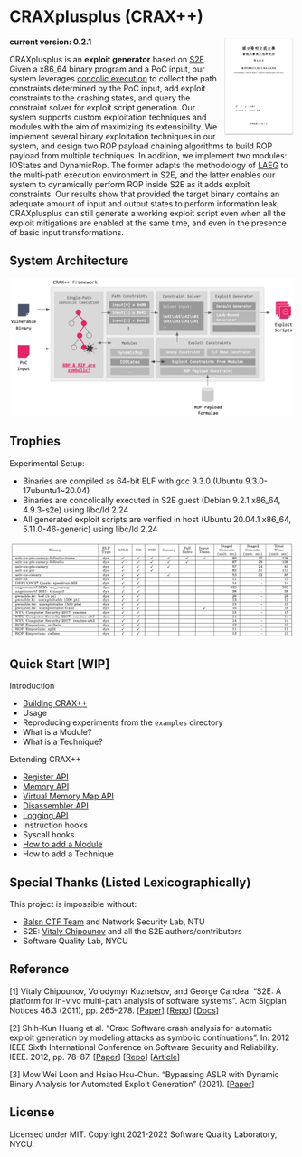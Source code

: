 # CRAXplusplus (CRAX++)

<a href="Documentation/thesis.png"><img src="Documentation/thesis.png" width="25%" align="right"></a>

**current version: 0.2.1**

CRAXplusplus is an **exploit generator** based on [S2E](http://s2e.systems/). Given a x86_64 binary program and a PoC input, our system leverages [concolic execution](https://en.wikipedia.org/wiki/Concolic_testing) to collect the path constraints determined by the PoC input, add exploit constraints to the crashing states, and query the constraint solver for exploit script generation. Our system supports custom exploitation techniques and modules with the aim of maximizing its extensibility. We implement several binary exploitation techniques in our system, and design two ROP payload chaining algorithms to build ROP payload from multiple techniques. In addition, we implement two modules: IOStates and DynamicRop. The former adapts the methodology of [LAEG](#reference) to the multi-path execution environment in S2E, and the latter enables our system to dynamically perform ROP inside S2E as it adds exploit constraints. Our results show that provided the target binary contains an adequate amount of input and output states to perform information leak, CRAXplusplus can still generate a working exploit script even when all the exploit mitigations are enabled at the same time, and even in the presence of basic input transformations.

## System Architecture

![](Documentation/arch.png)

## Trophies

Experimental Setup:

* Binaries are compiled as 64-bit ELF with gcc 9.3.0 (Ubuntu 9.3.0-17ubuntu1~20.04)
* Binaries are concolically executed in S2E guest (Debian 9.2.1 x86_64, 4.9.3-s2e) using libc/ld 2.24
* All generated exploit scripts are verified in host (Ubuntu 20.04.1 x86_64, 5.11.0-46-generic) using libc/ld 2.24

![](Documentation/evaluation.png)

## Quick Start \[WIP]

Introduction

* [Building CRAX++](Documentation/Build.md)
* Usage
* Reproducing experiments from the `examples` directory
* What is a Module?
* What is a Technique?

Extending CRAX++

* [Register API](Documentation/API.md#register)
* [Memory API](Documentation/API.md#memory)
* [Virtual Memory Map API](Documentation/API.md#virtual-memory-map)
* [Disassembler API](Documentation/API.md#disassembler)
* [Logging API](Documentation/API.md#logging)
* Instruction hooks
* Syscall hooks
* [How to add a Module](Documentation/Module.md)
* How to add a Technique

## Special Thanks (Listed Lexicographically)

This project is impossible without:

* [Balsn CTF Team](https://github.com/balsn) and Network Security Lab, NTU
* S2E: [Vitaly Chipounov](https://github.com/vitalych/) and all the S2E authors/contributors
* Software Quality Lab, NYCU

## Reference

[1] Vitaly Chipounov, Volodymyr Kuznetsov, and George Candea. “S2E: A platform for in-vivo multi-path analysis of software systems”. Acm Sigplan Notices 46.3 (2011), pp. 265–278. [[Paper](https://dslab.epfl.ch/pubs/selsymbex.pdf)] [[Repo](https://github.com/S2E/s2e)] [[Docs](http://s2e.systems/docs/)]

[2] Shih-Kun Huang et al. “Crax: Software crash analysis for automatic exploit generation by modeling attacks as symbolic continuations”. In: 2012 IEEE Sixth International Conference on Software Security and Reliability. IEEE. 2012, pp. 78–87. [[Paper](https://ir.nctu.edu.tw/bitstream/11536/24012/1/000332520700022.pdf)] [[Repo](https://github.com/SQLab/CRAX/tree/workable)] [[Article](https://skhuang.web.nctu.edu.tw/research/)]

[3] Mow Wei Loon and Hsiao Hsu-Chun. “Bypassing ASLR with Dynamic Binary Analysis for Automated Exploit Generation” (2021). [[Paper](https://www.airitilibrary.com/Publication/alDetailedMesh1?DocID=U0001-0508202117214500)]

## License

Licensed under MIT. Copyright 2021-2022 Software Quality Laboratory, NYCU.
